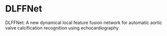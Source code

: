# DLFFNet
DLFFNet: A new dynamical local feature fusion network for automatic aortic valve calcification recognition using echocardiography
